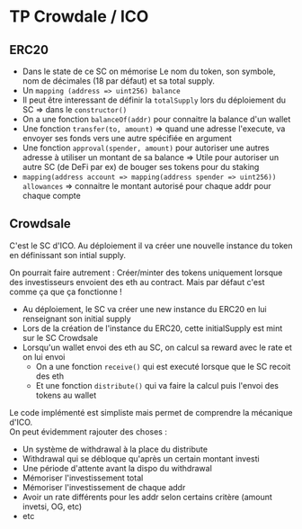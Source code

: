 # TP Crowdale / ICO

## ERC20

- Dans le state de ce SC on mémorise Le nom du token, son symbole, nom de décimales (18 par défaut) et sa total supply.
- Un `mapping (address => uint256) balance`
- Il peut être interessant de définir la `totalSupply` lors du déploiement du SC => dans le `constructor()`
- On a une fonction `balanceOf(addr)` pour connaitre la balance d'un wallet
- Une fonction `transfer(to, amount)` => quand une adresse l'execute, va envoyer ses fonds vers une autre spécifiée en argument
- Une fonction `approval(spender, amount)` pour autoriser une autres adresse à utiliser un montant de sa balance => Utile pour autoriser un autre SC (de DeFi par ex) de bouger ses tokens pour du staking
- `mapping(address account => mapping(address spender => uint256)) allowances` => connaitre le montant autorisé pour chaque addr pour chaque compte

## Crowdsale

C'est le SC d'ICO. Au déploiement il va créer une nouvelle instance du token en définissant son intial supply.

On pourrait faire autrement : Créer/minter des tokens uniquement lorsque des investisseurs envoient des eth au contract.
Mais par défaut c'est comme ça que ça fonctionne !

- Au déploiement, le SC va créer une new instance du ERC20 en lui renseignant son initial supply
- Lors de la création de l'instance du ERC20, cette initialSupply est mint sur le SC Crowdsale
- Lorsqu'un wallet envoi des eth au SC, on calcul sa reward avec le rate et on lui envoi
  - On a une fonction `receive()` qui est executé lorsque que le SC recoit des eth
  - Et une fonction `distribute()` qui va faire la calcul puis l'envoi des tokens au wallet

Le code implémenté est simpliste mais permet de comprendre la mécanique d'ICO.  
On peut évidemment rajouter des choses :

- Un système de withdrawal à la place du distribute
- Withdrawal qui se débloque qu'après un certain montant investi
- Une période d'attente avant la dispo du withdrawal
- Mémoriser l'investissement total
- Mémoriser l'investissement de chaque addr
- Avoir un rate différents pour les addr selon certains critère (amount invetsi, OG, etc)
- etc
